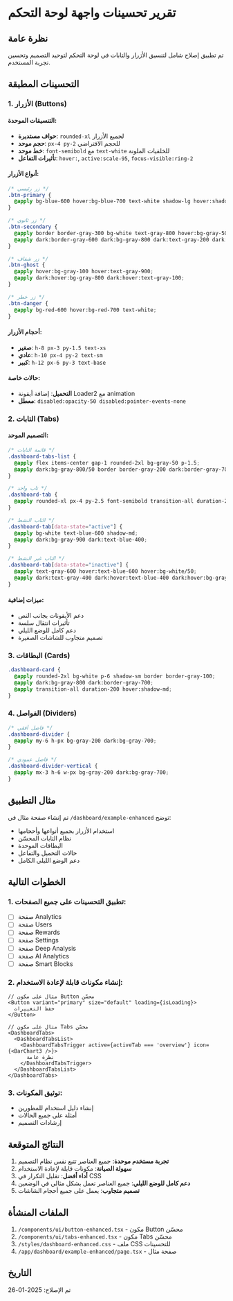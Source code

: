 # تقرير تحسينات واجهة لوحة التحكم

## نظرة عامة
تم تطبيق إصلاح شامل لتنسيق الأزرار والتابات في لوحة التحكم لتوحيد التصميم وتحسين تجربة المستخدم.

## التحسينات المطبقة

### 1. الأزرار (Buttons)

#### التنسيقات الموحدة:
- **حواف مستديرة**: `rounded-xl` لجميع الأزرار
- **حجم موحد**: `px-4 py-2` للحجم الافتراضي
- **خط موحد**: `font-semibold` مع `text-white` للخلفيات الملونة
- **تأثيرات التفاعل**: `hover:`, `active:scale-95`, `focus-visible:ring-2`

#### أنواع الأزرار:
```css
/* زر رئيسي */
.btn-primary {
  @apply bg-blue-600 hover:bg-blue-700 text-white shadow-lg hover:shadow-xl;
}

/* زر ثانوي */
.btn-secondary {
  @apply border border-gray-300 bg-white text-gray-800 hover:bg-gray-50;
  @apply dark:border-gray-600 dark:bg-gray-800 dark:text-gray-200 dark:hover:bg-gray-700;
}

/* زر شفاف */
.btn-ghost {
  @apply hover:bg-gray-100 hover:text-gray-900;
  @apply dark:hover:bg-gray-800 dark:hover:text-gray-100;
}

/* زر خطر */
.btn-danger {
  @apply bg-red-600 hover:bg-red-700 text-white;
}
```

#### أحجام الأزرار:
- **صغير**: `h-8 px-3 py-1.5 text-xs`
- **عادي**: `h-10 px-4 py-2 text-sm`
- **كبير**: `h-12 px-6 py-3 text-base`

#### حالات خاصة:
- **التحميل**: إضافة أيقونة Loader2 مع animation
- **معطل**: `disabled:opacity-50 disabled:pointer-events-none`

### 2. التابات (Tabs)

#### التصميم الموحد:
```css
/* قائمة التابات */
.dashboard-tabs-list {
  @apply flex items-center gap-1 rounded-2xl bg-gray-50 p-1.5;
  @apply dark:bg-gray-800/50 border border-gray-200 dark:border-gray-700;
}

/* تاب واحد */
.dashboard-tab {
  @apply rounded-xl px-4 py-2.5 font-semibold transition-all duration-200;
}

/* التاب النشط */
.dashboard-tab[data-state="active"] {
  @apply bg-white text-blue-600 shadow-md;
  @apply dark:bg-gray-900 dark:text-blue-400;
}

/* التاب غير النشط */
.dashboard-tab[data-state="inactive"] {
  @apply text-gray-600 hover:text-blue-600 hover:bg-white/50;
  @apply dark:text-gray-400 dark:hover:text-blue-400 dark:hover:bg-gray-900/50;
}
```

#### ميزات إضافية:
- دعم الأيقونات بجانب النص
- تأثيرات انتقال سلسة
- دعم كامل للوضع الليلي
- تصميم متجاوب للشاشات الصغيرة

### 3. البطاقات (Cards)

```css
.dashboard-card {
  @apply rounded-2xl bg-white p-6 shadow-sm border border-gray-100;
  @apply dark:bg-gray-800 dark:border-gray-700;
  @apply transition-all duration-200 hover:shadow-md;
}
```

### 4. الفواصل (Dividers)

```css
/* فاصل أفقي */
.dashboard-divider {
  @apply my-6 h-px bg-gray-200 dark:bg-gray-700;
}

/* فاصل عمودي */
.dashboard-divider-vertical {
  @apply mx-3 h-6 w-px bg-gray-200 dark:bg-gray-700;
}
```

## مثال التطبيق

تم إنشاء صفحة مثال في `/dashboard/example-enhanced` توضح:
- استخدام الأزرار بجميع أنواعها وأحجامها
- نظام التابات المحسّن
- البطاقات الموحدة
- حالات التحميل والتفاعل
- دعم الوضع الليلي الكامل

## الخطوات التالية

### 1. تطبيق التحسينات على جميع الصفحات:
- [ ] صفحة Analytics
- [ ] صفحة Users
- [ ] صفحة Rewards
- [ ] صفحة Settings
- [ ] صفحة Deep Analysis
- [ ] صفحة AI Analytics
- [ ] صفحة Smart Blocks

### 2. إنشاء مكونات قابلة لإعادة الاستخدام:
```tsx
// مثال على مكون Button محسّن
<Button variant="primary" size="default" loading={isLoading}>
  حفظ التغييرات
</Button>

// مثال على مكون Tabs محسّن
<DashboardTabs>
  <DashboardTabsList>
    <DashboardTabsTrigger active={activeTab === 'overview'} icon={<BarChart3 />}>
      نظرة عامة
    </DashboardTabsTrigger>
  </DashboardTabsList>
</DashboardTabs>
```

### 3. توثيق المكونات:
- إنشاء دليل استخدام للمطورين
- أمثلة على جميع الحالات
- إرشادات التصميم

## النتائج المتوقعة

1. **تجربة مستخدم موحدة**: جميع العناصر تتبع نفس نظام التصميم
2. **سهولة الصيانة**: مكونات قابلة لإعادة الاستخدام
3. **أداء أفضل**: تقليل التكرار في CSS
4. **دعم كامل للوضع الليلي**: جميع العناصر تعمل بشكل مثالي في الوضعين
5. **تصميم متجاوب**: يعمل على جميع أحجام الشاشات

## الملفات المنشأة

1. `/components/ui/button-enhanced.tsx` - مكون Button محسّن
2. `/components/ui/tabs-enhanced.tsx` - مكون Tabs محسّن
3. `/styles/dashboard-enhanced.css` - ملف CSS للتحسينات
4. `/app/dashboard/example-enhanced/page.tsx` - صفحة مثال

## التاريخ
تم الإصلاح: 2025-01-26 